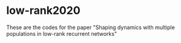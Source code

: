 # low-rank2020
These are the codes for the paper "Shaping dynamics with multiple populations in low-rank recurrent networks"
